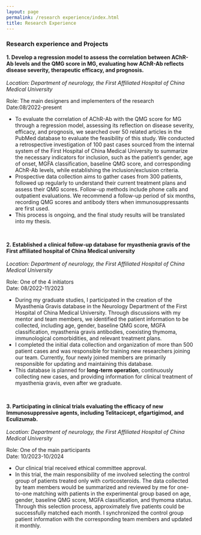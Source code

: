 ```yaml
---
layout: page
permalink: /research experience/index.html
title: Research Experience
---
```


###      Research experience and Projects

**1. Develop a regression model to assess the correlation between AChR-Ab levels and the QMG score in MG, evaluating how AChR-Ab reflects disease severity, therapeutic efficacy, and prognosis.**<br><br>*Location: Department of neurology, the First Affiliated Hospital of China Medical University*<br>

Role: The main designers and implementers of the research<br>Date:08/2022-present<br>

- To evaluate the correlation of AChR-Ab with the QMG score for MG through a regression model, assessing its reflection on disease severity, efficacy, and prognosis, we searched over 50 related articles in the PubMed database to evaluate the feasibility of this study. We conducted a retrospective investigation of 100 past cases sourced from the internal system of the First Hospital of China Medical University to summarize the necessary indicators for inclusion, such as the patient’s gender, age of onset, MGFA     classification, baseline QMG score, and corresponding AChR-Ab levels, while establishing the inclusion/exclusion criteria.
- Prospective data collection aims to gather cases from 300 patients, followed up regularly to understand their current treatment plans and assess their QMG scores. Follow-up methods include phone calls and outpatient evaluations. We recommend a follow-up period of six months, recording QMG scores and antibody titers when immunosuppressants are first used.
- This process is ongoing, and the final study results will be translated into my thesis.

<br>

**2. Established a clinical follow-up database for myasthenia gravis of the First affiliated hospital of China Medical university**<br><br>*Location: Department of neurology, the First Affiliated Hospital of China Medical University*<br>

Role: One of the 4 initiators<br>Date: 08/2022-11/2023<br>

- During my graduate studies, I participated in the creation of the Myasthenia Gravis database in the Neurology Department of the First Hospital of China Medical University. Through discussions with my mentor and team members, we identified the patient information to be collected, including age, gender, baseline QMG score, MGFA classification, myasthenia gravis antibodies, coexisting thymoma, immunological comorbidities, and relevant treatment plans.
- I completed the initial data collection and organization of more than 500 patient cases and was responsible for training new researchers joining our team. Currently, four newly joined members are primarily responsible for updating and maintaining this database.
- This database is planned for **long-term operation**, continuously collecting new cases, and providing information for clinical treatment of myasthenia gravis, even after we graduate.

<br>

**3. Participating in clinical trials evaluating the efficacy of new Immunosuppressive agents, including Telitacicept, efgartigimod, and Eculizumab.**<br><br>*Location: Department of neurology, the First Affiliated Hospital of China Medical University*<br>

Role: One of the main participants <br>Date: 10/2023-10/2024<br>

- Our clinical trial received ethical committee approval.
- In this trial, the main responsibility of me involved selecting the control group of patients treated only with corticosteroids. The data collected by team members would be summarized and reviewed by me for one-to-one matching with patients in the experimental group based on age, gender, baseline QMG score, MGFA classification, and thymoma status. Through this selection     process, approximately five patients could be successfully matched each month. I synchronized the control group patient information with the corresponding team members and updated it monthly.

<br>
